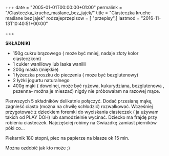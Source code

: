 +++
date = "2005-01-01T00:00:00+01:00"
permalink = "/Ciasteczka_kruche_maślane_bez_jajek/"
title = "Ciasteczka kruche maślane bez jajek"
rodzajeprzepisow = [ "przepisy",]
lastmod = "2016-11-13T10:40:51+00:00"

+++

**SKŁADNIKI**

-   150g cukru brązowego ( może być mniej, nadaje złoty kolor ciasteczkom)
-   1 cukier waniliowy lub laska wanilii
-   200g masła (miękkie)
-   1 łyżeczka proszku do pieczenia ( może być bezglutenowy)
-   2 łyżki jogurtu naturalnego
-   400g mąki ( dowolnej, może być ryżowa, kukurydziana, bezglutenowa , pszenna- można je mieszać) nigdy nie próbowałam na razowej mące.

Pierwszych 5 składników delikatnie połączyć. Dodać przesianą mąkę, zagnieść ciasto (można na chwilę schłodzić) rozwałkować. Wcześniej przygotować z dzieckiem foremki do wyciskania ciasteczek ( ja używam takich od PLAY DOH) lub samodzielnie wycinać. Dziecko ma frajdę przy robieniu ciasteczek. Najczęściej robimy na Gwiazdkę zamiast pierników póki co...

Piekarnik 180 stopni, piec na papierze na blasze ok 15 min.

Można ozdobić jak kto może ;)
